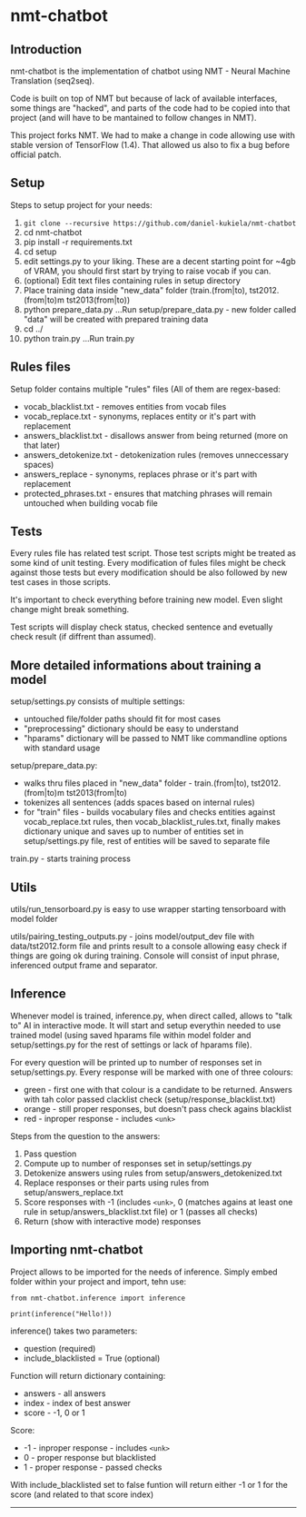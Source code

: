 nmt-chatbot
===================


Introduction
-------------

nmt-chatbot is the implementation of chatbot using NMT - Neural Machine Translation (seq2seq).

Code is built on top of NMT but because of lack of available interfaces, some things are "hacked", and parts of the code had to be copied into that project (and will have to be mantained to follow changes in NMT).

This project forks NMT. We had to make a change in code allowing use with stable version of TensorFlow (1.4). That allowed us also to fix a bug before official patch.



Setup
-------------

Steps to setup project for your needs:

 1. ```git clone --recursive https://github.com/daniel-kukiela/nmt-chatbot```
 2. cd nmt-chatbot
 3. pip install -r requirements.txt
 4. cd setup
 5. edit settings.py to your liking. These are a decent starting point for ~4gb of VRAM, you should first start by trying to raise vocab if you can. 
 6. (optional) Edit text files containing rules in setup directory
 7. Place training data inside "new_data" folder (train.(from|to), tst2012.(from|to)m tst2013(from|to))
 8. python prepare_data.py ...Run setup/prepare_data.py - new folder called "data" will be created with prepared training data
 9. cd ../
 10. python train.py ...Run train.py



Rules files
-------------

Setup folder contains multiple "rules" files (All of them are regex-based:

 - vocab_blacklist.txt - removes entities from vocab files
 - vocab_replace.txt - synonyms, replaces entity or it's part with replacement
 - answers_blacklist.txt - disallows answer from being returned (more on that later)
 - answers_detokenize.txt - detokenization rules (removes unneccessary spaces)
 - answers_replace - synonyms, replaces phrase or it's part with replacement
 - protected_phrases.txt - ensures that matching phrases will remain untouched when building vocab file




Tests
-------------

Every rules file has related test script. Those test scripts might be treated as some kind of unit testing. Every modification of fules files might be check against those tests but every modification should be also followed by new test cases in those scripts.

It's important to check everything before training new model. Even slight change might break something.

Test scripts will display check status, checked sentence and evetually check result (if diffrent than assumed).




More detailed informations about training a model
-------------

setup/settings.py consists of multiple settings:

 - untouched file/folder paths should fit for most cases
 - "preprocessing" dictionary should be easy to understand
 - "hparams" dictionary will be passed to NMT like commandline options with standard usage

setup/prepare_data.py:

 - walks thru files placed in "new_data" folder - train.(from|to), tst2012.(from|to)m tst2013(from|to)
 - tokenizes all sentences (adds spaces based on internal rules)
 - for "train" files - builds vocabulary files and checks entities against vocab_replace.txt rules, then vocab_blacklist_rules.txt, finally makes dictionary unique and saves up to number of entities set in setup/settings.py file, rest of entities will be saved to separate file

train.py - starts training process




Utils
-------------

utils/run_tensorboard.py is easy to use wrapper starting tensorboard with model folder

utils/pairing_testing_outputs.py - joins model/output_dev file with data/tst2012.form file and prints result to a console allowing easy check if things are going ok during training. Console will consist of input phrase, inferenced output frame and separator.



Inference
-------------

Whenever model is trained, inference.py, when direct called, allows to "talk to" AI in interactive mode. It will start and setup everythin needed to use trained model (using saved hparams file within model folder and setup/settings.py for the rest of settings or lack of hparams file).

For every question will be printed up to number of responses set in setup/settings.py. Every response will be marked with one of three colours:

 - green - first one with that colour is a candidate  to be returned. Answers with tah color passed clacklist check (setup/response_blacklist.txt)
 - orange - still proper responses, but doesn't pass check agains blacklist
 - red - inproper response - includes `<unk>`

Steps from the question to the answers:

 1. Pass question
 2. Compute up to number of responses set in setup/settings.py
 3. Detokenize answers using rules from setup/answers_detokenized.txt
 3. Replace responses or their parts using rules from setup/answers_replace.txt
 4. Score responses with -1 (includes `<unk>`, 0 (matches agains at least one rule in setup/answers_blacklist.txt file) or 1 (passes all checks)
 5. Return (show with interactive mode) responses



Importing nmt-chatbot
-------------

Project allows to be imported for the needs of inference. Simply embed folder within your project and import, tehn use:

    from nmt-chatbot.inference import inference

    print(inference("Hello!))

inference() takes two parameters:

 - question (required)
 - include_blacklisted = True (optional)

Function will return dictionary containing:

 - answers - all answers
 - index - index of best answer
 - score - -1, 0 or 1

Score:

 - -1 - inproper response - includes `<unk>`
 - 0 - proper response but blacklisted
 - 1 - proper response - passed checks

With include_blacklisted set to false funtion will return either -1 or 1 for the score (and related to that score index)


----------
